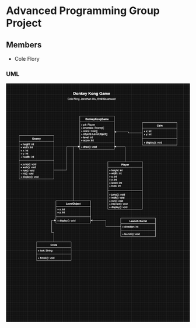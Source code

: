 # Advanced Programming Group Project
## Members
* Cole Flory

### UML
![UML](https://github.com/CFlory-Programming/AdvProgrammingGroupProject/blob/main/resources/UML.png?raw=true)
